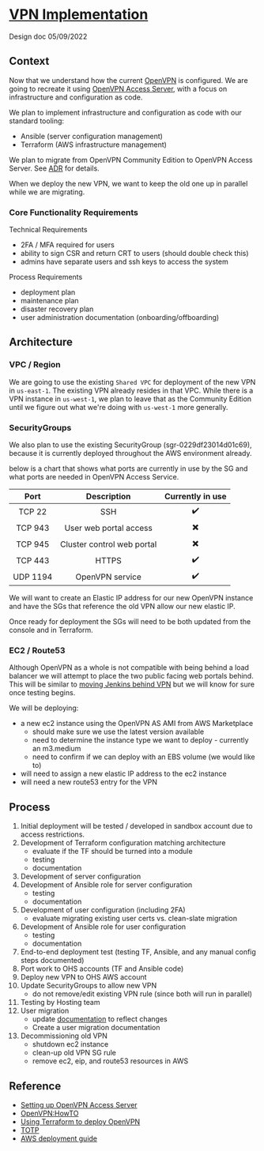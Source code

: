 # [VPN Implementation](https://ocio-jira.acf.hhs.gov/browse/OHSH-556)

Design doc
05/09/2022

## Context

Now that we understand how the current [OpenVPN](https://github.com/OHS-Hosting-Infrastructure/infrastructure/blob/main/docs/research/vpn-implentation.md) is configured. We are going to recreate it using [OpenVPN Access Server](https://openvpn.net/access-server/), with a focus on infrastructure and configuration as code.

We plan to implement infrastructure and configuration as code with our standard tooling:

- Ansible (server configuration management)
- Terraform (AWS infrastructure management)

We plan to migrate from OpenVPN Community Edition to OpenVPN Access Server. See [ADR](https://github.com/OHS-Hosting-Infrastructure/infrastructure/blob/main/docs/adr/0013-compare-vpn-edition.md) for details.

When we deploy the new VPN, we want to keep the old one up in parallel while we are migrating.

### Core Functionality Requirements

Technical Requirements

- 2FA / MFA required for users
- ability to sign CSR and return CRT to users (should double check this)
- admins have separate users and ssh keys to access the system

Process Requirements

- deployment plan
- maintenance plan
- disaster recovery plan
- user administration documentation (onboarding/offboarding)

## Architecture

### VPC / Region

We are going to use the existing `Shared VPC` for deployment of the new VPN in `us-east-1`. The existing VPN already resides in that VPC. While there is a VPN instance in `us-west-1`, we plan to leave that as the Community Edition until we figure out what we're doing with `us-west-1` more generally.

### SecurityGroups

We also plan to use the existing SecurityGroup (sgr-0229df23014d01c69), because it is currently deployed throughout the AWS environment already.

below is a chart that shows what ports are currently in use by the SG and what ports are needed in OpenVPN Access Service.

|   Port   |        Description         |     Currently in use     |
| :------: | :------------------------: | :----------------------: |
|  TCP 22  |            SSH             |    :heavy_check_mark:    |
| TCP 943  |   User web portal access   | :heavy_multiplication_x: |
| TCP 945  | Cluster control web portal | :heavy_multiplication_x: |
| TCP 443  |           HTTPS            |    :heavy_check_mark:    |
| UDP 1194 |      OpenVPN service       |    :heavy_check_mark:    |

We will want to create an Elastic IP address for our new OpenVPN instance and have the SGs that reference the old VPN allow our new elastic IP.

Once ready for deployment the SGs will need to be both updated from the console and in Terraform.

### EC2 / Route53

Although OpenVPN as a whole is not compatible with being behind a load balancer we will attempt to place the two public facing web portals behind. This will be similar to [moving Jenkins behind VPN](https://github.com/OHS-Hosting-Infrastructure/infrastructure/blob/main/docs/design-docs/moving-jenkins-behind-vpn.md) but we will know for sure once testing begins.

We will be deploying:

- a new ec2 instance using the OpenVPN AS AMI from AWS Marketplace
  - should make sure we use the latest version available
  - need to determine the instance type we want to deploy - currently an m3.medium
  - need to confirm if we can deploy with an EBS volume (we would like to)
- will need to assign a new elastic IP address to the ec2 instance
- will need a new route53 entry for the VPN

## Process

1. Initial deployment will be tested / developed in sandbox account due to access restrictions.
1. Development of Terraform configuration matching architecture
   - evaluate if the TF should be turned into a module
   - testing
   - documentation
1. Development of server configuration
1. Development of Ansible role for server configuration
   - testing
   - documentation
1. Development of user configuration (including 2FA)
   - evaluate migrating existing user certs vs. clean-slate migration
1. Development of Ansible role for user configuration
   - testing
   - documentation
1. End-to-end deployment test (testing TF, Ansible, and any manual config steps documented)
1. Port work to OHS accounts (TF and Ansible code)
1. Deploy new VPN to OHS AWS account
1. Update SecurityGroups to allow new VPN
   - do not remove/edit existing VPN rule (since both will run in parallel)
1. Testing by Hosting team
1. User migration
   - update [documentation](https://github.com/OHS-Hosting-Infrastructure/infrastructure/blob/main/docs/runbooks/vpn-access-requests.md) to reflect changes
   - Create a user migration documentation
1. Decommissioning old VPN
   - shutdown ec2 instance
   - clean-up old VPN SG rule
   - remove ec2, eip, and route53 resources in AWS

## Reference

- [Setting up OpenVPN Access Server](https://aws.amazon.com/blogs/awsmarketplace/setting-up-openvpn-access-server-in-amazon-vpc/)
- [OpenVPN:HowTO](https://openvpn.net/vpn-server-resources/amazon-web-services-ec2-tiered-appliance-quick-start-guide/)
- [Using Terraform to deploy OpenVPN](https://lekansogunle.medium.com/using-terraform-iac-to-deploy-your-free-vpn-server-on-aws-933204316980)
- [TOTP](https://openvpn.net/vpn-server-resources/google-authenticator-multi-factor-authentication/)
- [AWS deployment guide](https://openvpn.net/wp-content/uploads/Access-Server-AWS-Deployment-Guide.pdf)
